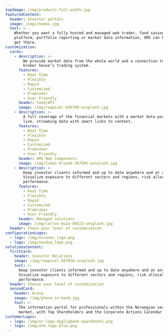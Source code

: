 ```yaml
---
topImage: /img/products-full-width.jpg
featuredContent:
  header: Investor portals
  image: /img/chemex.jpg
  text: >-
    Whether you want a fully hosted and managed web trader, fund savings
    platform, portfolio reporting or market data information, OMS can help you
    get there.
customization:
  cards:
    - description: >-
        We provide market data from the whole world and a connection to the
        broker house’s trading system.
      features:
        - Real Time
        - Flexible
        - Rapid
        - Customized
        - Probroker
        - User Friendly
      header: Feed/API
      image: /img/rawpixel-656709-unsplash.jpg
    - description: >-
        A full coverage of the financial markets with a market data portal with
        live, streaming data with smart links to content.
      features:
        - Real Time
        - Flexible
        - Rapid
        - Customized
        - Probroker
        - User Friendly
      header: OMS Web Components
      image: /img/lukas-blazek-367945-unsplash.jpg
    - description: >-
        Keep investor clients informed and up to date anywhere and at any time.
        Visualize exposure to different sectors and regions, risk allocation and
        performance.
      features:
        - Real Time
        - Flexible
        - Rapid
        - Customized
        - Probroker
        - User Friendly
      header: Managed solutions
      image: /img/carlos-muza-84523-unsplash.jpg
  header: Chose your level of customization
configurationLogos:
  - logo: /img/euronex_logo.png
  - logo: /img/nasdaq_logo.png
solutionsContent:
  firstCard:
    header: Investor Relations
    image: /img/rawpixel-567016-unsplash.jpg
    text: >-
      Keep investor clients informed and up to date anywhere and at any time.
      Visualize exposure to different sectors and regions, risk allocation and
      performance.
  header: Choose your level of customization
  secondCard:
    header: Arena
    image: /img/phone-in-hand.jpg
    text: >-
      The information portal for professionals within the Norwegian securities
      market, with Top Shareholders and the Corporate Actions Calendar
customerLogos:
  - logo: /img/er-logo-dagligbank-sparebank1.png
  - logo: /img/afm_logo_blue.png
---
```


